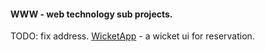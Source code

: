 #### WWW - web technology sub projects.

TODO: fix address.
[WicketApp](https://github.com/mikgran/base/tree/master/events) - a wicket ui for reservation.